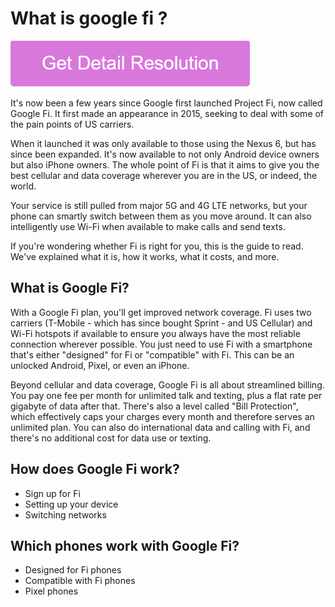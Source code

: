 # What is google fi ?

[![What is google fi](pink.png)](https://icncomputer.com/what-is-google-fi/)

It's now been a few years since Google first launched Project Fi, now called Google Fi. It first made an appearance in 2015, seeking to deal with some of the pain points of US carriers. 

When it launched it was only available to those using the Nexus 6, but has since been expanded. It's now available to not only Android device owners but also iPhone owners. The whole point of Fi is that it aims to give you the best cellular and data coverage wherever you are in the US, or indeed, the world.

Your service is still pulled from major 5G and 4G LTE networks, but your phone can smartly switch between them as you move around. It can also intelligently use Wi-Fi when available to make calls and send texts. 

If you're wondering whether Fi is right for you, this is the guide to read. We've explained what it is, how it works, what it costs, and more.

## What is Google Fi?

With a Google Fi plan, you'll get improved network coverage. Fi uses two carriers (T-Mobile - which has since bought Sprint - and US Cellular) and Wi-Fi hotspots if available to ensure you always have the most reliable connection wherever possible. You just need to use Fi with a smartphone that's either "designed" for Fi or "compatible" with Fi. This can be an unlocked Android, Pixel, or even an iPhone.

Beyond cellular and data coverage, Google Fi is all about streamlined billing. You pay one fee per month for unlimited talk and texting, plus a flat rate per gigabyte of data after that. There's also a level called "Bill Protection", which effectively caps your charges every month and therefore serves an unlimited plan. You can also do international data and calling with Fi, and there's no additional cost for data use or texting. 

## How does Google Fi work?

* Sign up for Fi
* Setting up your device
* Switching networks

## Which phones work with Google Fi?

* Designed for Fi phones
* Compatible with Fi phones
* Pixel phones
